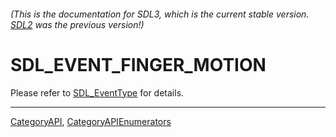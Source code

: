 ###### (This is the documentation for SDL3, which is the current stable version. [SDL2](https://wiki.libsdl.org/SDL2/) was the previous version!)
# SDL_EVENT_FINGER_MOTION

Please refer to [SDL_EventType](SDL_EventType) for details.

----
[CategoryAPI](CategoryAPI), [CategoryAPIEnumerators](CategoryAPIEnumerators)

